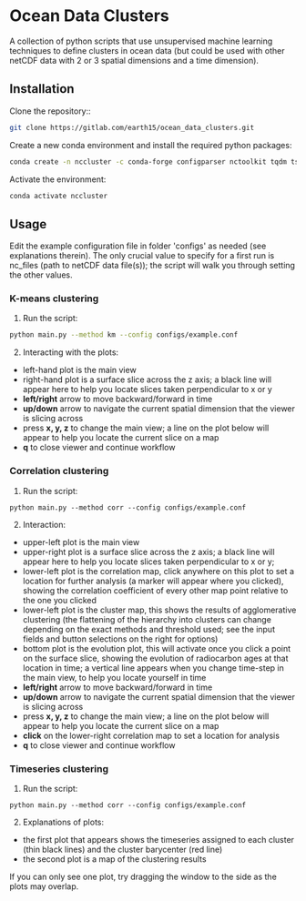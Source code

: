 
# Ocean Data Clusters

A collection of python scripts that use unsupervised machine learning techniques to define clusters in ocean data (but could be used with other netCDF data with 2 or 3 spatial dimensions and a time dimension).

## Installation

Clone the repository::
```bash
git clone https://gitlab.com/earth15/ocean_data_clusters.git

```
Create a new conda environment and install the required python packages:
```bash
conda create -n nccluster -c conda-forge configparser nctoolkit tqdm tslearn
```
Activate the environment:
```bash
conda activate nccluster
```
## Usage
Edit the example configuration file in folder 'configs' as needed (see explanations therein). The only crucial value to specify for a first run is nc_files (path to netCDF data file(s)); the script will walk you through setting the other values.
### K-means clustering

1. Run the script:
```bash
python main.py --method km --config configs/example.conf
```

2. Interacting with the plots:
- left-hand plot is the main view
- right-hand plot is a surface slice across the z axis; a black line will appear here to help you locate slices taken perpendicular to x or y
- **left/right** arrow to move backward/forward in time
- **up/down** arrow to navigate the current spatial dimension that the viewer is slicing across
- press **x, y, z** to change the main view; a line on the plot below will appear to help you locate the current slice on a map
- **q** to close viewer and continue workflow

### Correlation clustering
1. Run the script:
```
python main.py --method corr --config configs/example.conf
```
2. Interaction:
- upper-left plot is the main view
- upper-right plot is a surface slice across the z axis; a black line will appear here to help you locate slices taken perpendicular to x or y; 
- lower-left plot is the correlation map, click anywhere on this plot to set a location for further analysis (a marker will appear where you clicked), showing the correlation coefficient of every other map point relative to the one you clicked
- lower-left plot is the cluster map, this shows the results of agglomerative clustering (the flattening of the hierarchy into clusters can change depending on the exact methods and threshold used; see the input fields and button selections on the right for options)
- bottom plot is the evolution plot, this will activate once you click a point on the surface slice, showing the evolution of radiocarbon ages at that location in time; a vertical line appears when you change time-step in the main view, to help you locate yourself in time
- **left/right** arrow to move backward/forward in time
- **up/down** arrow to navigate the current spatial dimension that the viewer is slicing across
- press **x, y, z** to change the main view; a line on the plot below will appear to help you locate the current slice on a map
- **click** on the lower-right correlation map to set a location for analysis
- **q** to close viewer and continue workflow

### Timeseries clustering
1. Run the script:
```
python main.py --method corr --config configs/example.conf
```
2. Explanations of plots:
- the first plot that appears shows the timeseries assigned to each cluster (thin black lines) and the cluster barycenter (red line)
- the second plot is a map of the clustering results

If you can only see one plot, try dragging the window to the side as the plots may overlap.
